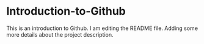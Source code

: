 # Introduction-to-Github
This is an introduction to Github.
I am editing the README file. Adding some more details about the project description.
